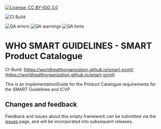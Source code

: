 [![License: CC BY-IGO 3.0](https://licensebuttons.net/l/by-nc/3.0/igo/80x15.png)](https://creativecommons.org/licenses/by/3.0/igo)

<!--badges-->
![CI Build](https://img.shields.io/github/actions/workflow/status/WorldHealthOrganization/smart-pcmt/ghbuild.yml)  
   
![QA errors](https://img.shields.io/badge/dynamic/json?url=https%3A%2F%2FWorldHealthOrganization.github.io%2Fsmart-pcmt%2Fqa.json&query=%24.errs&logoColor=red&label=QA%20errors&color=yellow)
![QA warnings](https://img.shields.io/badge/dynamic/json?url=https%3A%2F%2FWorldHealthOrganization.github.io%2Fsmart-pcmt%2Fqa.json&query=%24.warnings&logoColor=orange&label=QA%20warnings&color=yellow)
![QA hints](https://img.shields.io/badge/dynamic/json?url=https%3A%2F%2FWorldHealthOrganization.github.io%2Fsmart-pcmt%2Fqa.json&query=%24.hints&logoColor=yellow&label=QA%20hints&color=yellow)
<!--/badges-->

# WHO SMART GUIDELINES - SMART Product Catalogue

CI-Build: [https://worldhealthorganization.github.io/smart-pcmt](https://worldhealthorganization.github.io/smart-pcmt)

This is an ImplementationGuide for the Product Catalogue requirements for the SMART Guidelines and ICVP

## Changes and feedback
 
Feedback and issues about this empty framework can be submitted via the [issues](issues) page, and will be incorporated into subsequent releases.

